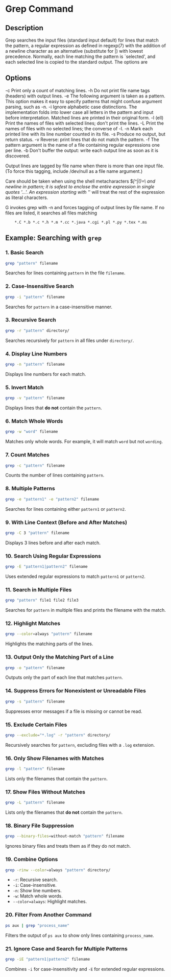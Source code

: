 # Grep Command

## Description
Grep searches the input files (standard input default) for lines that match the pattern, a
regular expression as defined in regexp(7) with the addition of a newline character as  an
alternative  (substitute  for |) with lowest precedence.  Normally, each line matching the
pattern is `selected', and each selected line is  copied  to  the  standard  output.   The
options are

## Options
-c     Print only a count of matching lines.
-h     Do not print file name tags (headers) with output lines.
-e     The following argument is taken as a pattern.  This option makes it easy to specify
        patterns that might confuse argument parsing, such as -n.
-i     Ignore alphabetic case distinctions.  The implementation folds into lower case  all
        letters  in the pattern and input before interpretation.  Matched lines are printed
        in their original form.
-l     (ell) Print the names of files with selected lines; don't print the lines.
-L     Print the names of files with no selected lines; the converse of -l.
-n     Mark each printed line with its line number counted in its file.
-s     Produce no output, but return status.
-v     Reverse: print lines that do not match the pattern.
-f     The pattern argument is the name of a file containing regular expressions  one  per
        line.
-b     Don't buffer the output: write each output line as soon as it is discovered.

Output  lines  are  tagged by file name when there is more than one input file.  (To force
this tagging, include /dev/null as a file name argument.)

Care should be taken when using the shell metacharacters $*[^|()=\ and newline in pattern;
it  is  safest  to  enclose  the  entire expression in single quotes '...'.  An expression
starting with '*' will treat the rest of the expression as literal characters.

G invokes grep with -n and forces tagging of output lines by file name.  If no  files  are
listed, it searches all files matching

        *.C *.b *.c *.h *.m *.cc *.java *.cgi *.pl *.py *.tex *.ms


## Example: Searching with `grep`

### 1. **Basic Search**
```bash
grep "pattern" filename
```
Searches for lines containing `pattern` in the file `filename`.

### 2. **Case-Insensitive Search**
```bash
grep -i "pattern" filename
```
Searches for `pattern` in a case-insensitive manner.

### 3. **Recursive Search**
```bash
grep -r "pattern" directory/
```
Searches recursively for `pattern` in all files under `directory/`.

### 4. **Display Line Numbers**
```bash
grep -n "pattern" filename
```
Displays line numbers for each match.

### 5. **Invert Match**
```bash
grep -v "pattern" filename
```
Displays lines that **do not** contain the `pattern`.

### 6. **Match Whole Words**
```bash
grep -w "word" filename
```
Matches only whole words. For example, it will match `word` but not `wording`.

### 7. **Count Matches**
```bash
grep -c "pattern" filename
```
Counts the number of lines containing `pattern`.

### 8. **Multiple Patterns**
```bash
grep -e "pattern1" -e "pattern2" filename
```
Searches for lines containing either `pattern1` or `pattern2`.

### 9. **With Line Context (Before and After Matches)**
```bash
grep -C 3 "pattern" filename
```
Displays 3 lines before and after each match.

### 10. **Search Using Regular Expressions**
```bash
grep -E "pattern1|pattern2" filename
```
Uses extended regular expressions to match `pattern1` or `pattern2`.

### 11. **Search in Multiple Files**
```bash
grep "pattern" file1 file2 file3
```
Searches for `pattern` in multiple files and prints the filename with the match.

### 12. **Highlight Matches**
```bash
grep --color=always "pattern" filename
```
Highlights the matching parts of the lines.

### 13. **Output Only the Matching Part of a Line**
```bash
grep -o "pattern" filename
```
Outputs only the part of each line that matches `pattern`.

### 14. **Suppress Errors for Nonexistent or Unreadable Files**
```bash
grep -s "pattern" filename
```
Suppresses error messages if a file is missing or cannot be read.

### 15. **Exclude Certain Files**
```bash
grep --exclude="*.log" -r "pattern" directory/
```
Recursively searches for `pattern`, excluding files with a `.log` extension.

### 16. **Only Show Filenames with Matches**
```bash
grep -l "pattern" filename
```
Lists only the filenames that contain the `pattern`.

### 17. **Show Files Without Matches**
```bash
grep -L "pattern" filename
```
Lists only the filenames that **do not** contain the `pattern`.

### 18. **Binary File Suppression**
```bash
grep --binary-files=without-match "pattern" filename
```
Ignores binary files and treats them as if they do not match.

### 19. **Combine Options**
```bash
grep -rinw --color=always "pattern" directory/
```
- `-r`: Recursive search.
- `-i`: Case-insensitive.
- `-n`: Show line numbers.
- `-w`: Match whole words.
- `--color=always`: Highlight matches.

### 20. **Filter From Another Command**
```bash
ps aux | grep "process_name"
```
Filters the output of `ps aux` to show only lines containing `process_name`.

### 21. **Ignore Case and Search for Multiple Patterns**
```bash
grep -iE "pattern1|pattern2" filename
```
Combines `-i` for case-insensitivity and `-E` for extended regular expressions.

